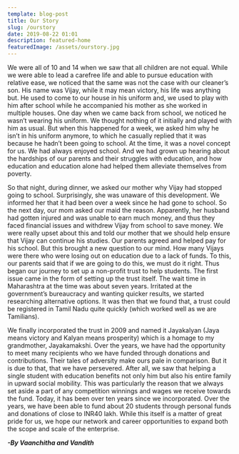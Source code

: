 ```yaml
---
template: blog-post
title: Our Story
slug: /ourstory
date: 2019-08-22 01:01
description: featured-home
featuredImage: /assets/ourstory.jpg
---
```

We were all of 10 and 14 when we saw that all children are not equal. While we were able to lead a carefree life and able to pursue education with relative ease, we noticed that the same was not the case with our cleaner’s son. His name was Vijay, while it may mean victory, his life was anything but. He used to come to our house in his uniform and, we used to play with him after school while he accompanied his mother as she worked in multiple houses. One day when we came back from school, we noticed he wasn’t wearing his uniform. We thought nothing of it initially and played with him as usual. But when this happened for a week, we asked him why he isn’t in his uniform anymore, to which he casually replied that it was because he hadn’t been going to school. At the time, it was a novel concept for us. We had always enjoyed school. And we had grown up hearing about the hardships of our parents and their struggles with education, and how education and education alone had helped them alleviate themselves from poverty.


So that night, during dinner, we asked our mother why Vijay had stopped going to school. Surprisingly, she was unaware of this development. We informed her that it had been over a week since he had gone to school. So the next day, our mom asked our maid the reason. Apparently, her husband had gotten injured and was unable to earn much money, and thus they faced financial issues and withdrew Vijay from school to save money. We were really upset about this and told our mother that we should help ensure that Vijay can continue his studies. Our parents agreed and helped pay for his school. But this brought a new question to our mind. How many Vijays were there who were losing out on education due to a lack of funds. To this, our parents said that if we are going to do this, we must do it right. Thus began our journey to set up a non-profit trust to help students. The first issue came in the form of setting up the trust itself. The wait time in Maharashtra at the time was about seven years. Irritated at the government’s bureaucracy and wanting quicker results, we started researching alternative options. It was then that we found that, a trust could be registered in Tamil Nadu quite quickly (which worked well as we are Tamilians). 


We finally incorporated the trust in 2009 and named it Jayakalyan (Jaya means victory and Kalyan means prosperity) which is a homage to my grandmother, Jayakamakshi. Over the years, we have had the opportunity to meet many recipients who we have funded through donations and contributions. Their tales of adversity make ours pale in comparison. But it is due to that, that we have persevered. After all, we saw that helping a single student with education benefits not only him but also his entire family in upward social mobility. This was particularly the reason that we always set aside a part of any competition winnings and wages we receive towards the fund. Today, it has been over ten years since we incorporated. Over the years, we have been able to fund about 20 students through personal funds and donations of close to INR40 lakh. While this itself is a matter of great pride for us, we hope our network and career opportunities to expand both the scope and scale of the enterprise.

***\-By Vaanchitha and Vandith***